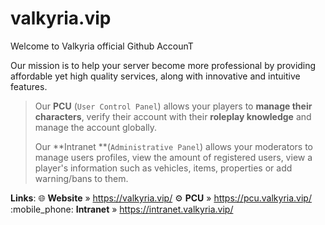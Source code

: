 # valkyria.vip


Welcome to Valkyria official Github AccounT

Our mission is to help your server become more professional by providing affordable yet high quality services, along with innovative and intuitive features. 
> Our **PCU** (`User Control Panel`) allows your players to **manage their characters**, verify their account with their **roleplay knowledge** and manage the account globally.
> 
> Our **Intranet **(`Administrative Panel`) allows your moderators to manage users profiles, view the amount of registered users, view a player's information such as vehicles, items, properties or add warning/bans to them.

**Links**:
:globe_with_meridians: **Website** » https://valkyria.vip/
:gear: **PCU** » https://pcu.valkyria.vip/
:mobile_phone: **Intranet** » https://intranet.valkyria.vip/
